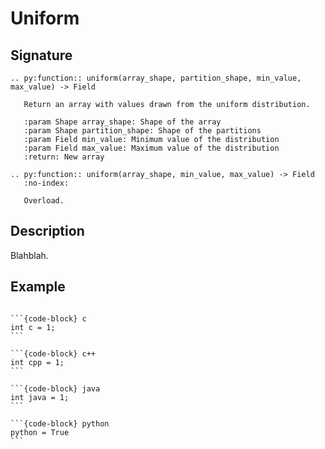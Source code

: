 # Uniform


## Signature

```{eval-rst}
.. py:function:: uniform(array_shape, partition_shape, min_value, max_value) -> Field

   Return an array with values drawn from the uniform distribution.

   :param Shape array_shape: Shape of the array
   :param Shape partition_shape: Shape of the partitions
   :param Field min_value: Minimum value of the distribution
   :param Field max_value: Maximum value of the distribution
   :return: New array

.. py:function:: uniform(array_shape, min_value, max_value) -> Field
   :no-index:

   Overload.
```


## Description

Blahblah.


## Example

````{tab-set-code}

```{code-block} c
int c = 1;
```

```{code-block} c++
int cpp = 1;
```

```{code-block} java
int java = 1;
```

```{code-block} python
python = True
```

````
